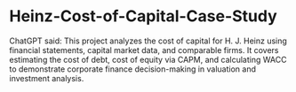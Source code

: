 # Heinz-Cost-of-Capital-Case-Study
ChatGPT said:  This project analyzes the cost of capital for H. J. Heinz using financial statements, capital market data, and comparable firms. It covers estimating the cost of debt, cost of equity via CAPM, and calculating WACC to demonstrate corporate finance decision-making in valuation and investment analysis.
